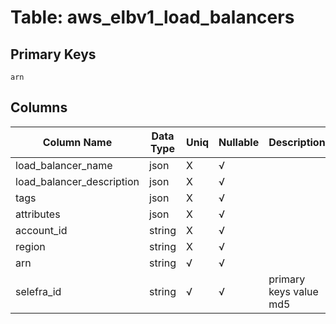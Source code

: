 # Table: aws_elbv1_load_balancers

## Primary Keys 

```
arn
```


## Columns 

|  Column Name   |  Data Type  | Uniq | Nullable | Description | 
|  ----  | ----  | ----  | ----  | ---- | 
| load_balancer_name | json | X | √ |  | 
| load_balancer_description | json | X | √ |  | 
| tags | json | X | √ |  | 
| attributes | json | X | √ |  | 
| account_id | string | X | √ |  | 
| region | string | X | √ |  | 
| arn | string | √ | √ |  | 
| selefra_id | string | √ | √ | primary keys value md5 | 



